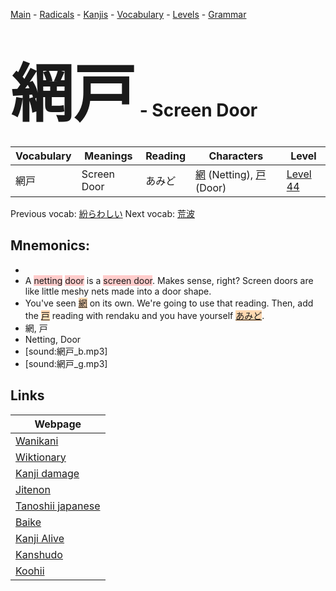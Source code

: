 <style> bigfont {font-size: 100px}</style>
[Main](../README.md) -
[Radicals](../radicals.md) -
[Kanjis](../kanjis.md) -
[Vocabulary](../vocabulary.md) -
[Levels](../levels.md) -
[Grammar](../grammar.md)
# <bigfont> 網戸</bigfont> - Screen Door 

| Vocabulary | Meanings | Reading | Characters | Level |
| --- | --- | --- | --- | --- |
| 網戸 | Screen Door | あみど |  [網](../kanjis/網.md) (Netting), [戸](../kanjis/戸.md) (Door) | [Level 44](../levels/wk_level44.md) |

Previous vocab: [紛らわしい](紛らわしい.md) Next vocab: [荒波](荒波.md) 

## Mnemonics:

* 
* A <span style="background-color:#ffcccb"> netting</span> <span style="background-color:#ffcccb"> door</span> is a <span style="background-color:#ffcccb"> screen door</span>. Makes sense, right? Screen doors are like little meshy nets made into a door shape.
* You've seen <span style="background-color:#fed8b1"> [網](https://jisho.org/search/網)</span> on its own. We're going to use that reading. Then, add the <span style="background-color:#fed8b1"> [戸](https://jisho.org/search/戸)</span> reading with rendaku and you have yourself <span style="background-color:#fed8b1"> [あみど](https://jisho.org/search/あみど)</span>.
* 網, 戸
* Netting, Door
* [sound:網戸_b.mp3]
* [sound:網戸_g.mp3]


## Links 

| Webpage |
| --- |
| [Wanikani          ](https://www.wanikani.com/kanji/網戸) |
| [Wiktionary        ](https://en.wiktionary.org/wiki/網戸) |
| [Kanji damage      ](http://www.kanjidamage.com/kanji/search?utf8=✓&q=網戸) |
| [Jitenon           ](https://jitenon.com/kanji/網戸) |
| [Tanoshii japanese ](https://www.tanoshiijapanese.com/dictionary/kanji.cfm?k=網戸) |
| [Baike             ](https://baike.baidu.com/item/網戸) |
| [Kanji Alive       ](https://app.kanjialive.com/網戸) |
| [Kanshudo          ](https://www.kanshudo.com/searchmn?q=網戸) |
| [Koohii            ](https://kanji.koohii.com/study/kanji/網戸) |
